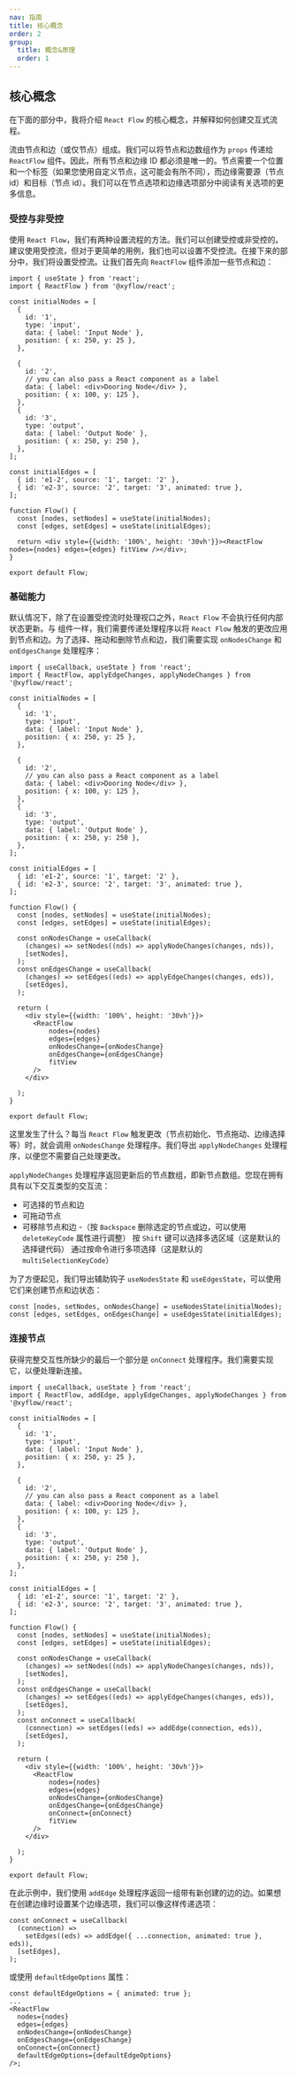 ```yaml
---
nav: 指南
title: 核心概念
order: 2
group:
  title: 概念&原理
  order: 1
---
```


## 核心概念

在下面的部分中，我将介绍 `React Flow` 的核心概念，并解释如何创建交互式流程。

流由节点和边（或仅节点）组成。我们可以将节点和边数组作为 `props` 传递给 `ReactFlow` 组件。因此，所有节点和边缘 ID 都必须是唯一的。节点需要一个位置和一个标签（如果您使用自定义节点，这可能会有所不同），而边缘需要源（节点 id）和目标（节点 id）。我们可以在节点选项和边缘选项部分中阅读有关选项的更多信息。

### 受控与非受控

使用 `React Flow`，我们有两种设置流程的方法。我们可以创建受控或非受控的。建议使用受控流，但对于更简单的用例，我们也可以设置不受控流。在接下来的部分中，我们将设置受控流。让我们首先向 `ReactFlow` 组件添加一些节点和边：

```tsx
import { useState } from 'react';
import { ReactFlow } from '@xyflow/react';

const initialNodes = [
  {
    id: '1',
    type: 'input',
    data: { label: 'Input Node' },
    position: { x: 250, y: 25 },
  },

  {
    id: '2',
    // you can also pass a React component as a label
    data: { label: <div>Dooring Node</div> },
    position: { x: 100, y: 125 },
  },
  {
    id: '3',
    type: 'output',
    data: { label: 'Output Node' },
    position: { x: 250, y: 250 },
  },
];

const initialEdges = [
  { id: 'e1-2', source: '1', target: '2' },
  { id: 'e2-3', source: '2', target: '3', animated: true },
];

function Flow() {
  const [nodes, setNodes] = useState(initialNodes);
  const [edges, setEdges] = useState(initialEdges);

  return <div style={{width: '100%', height: '30vh'}}><ReactFlow nodes={nodes} edges={edges} fitView /></div>;
}

export default Flow;
```

### 基础能力

默认情况下，除了在设置受控流时处理视口之外，`React Flow` 不会执行任何内部状态更新。与
组件一样，我们需要传递处理程序以将 `React Flow` 触发的更改应用到节点和边。为了选择、拖动和删除节点和边，我们需要实现 `onNodesChange` 和 `onEdgesChange` 处理程序：

```tsx
import { useCallback, useState } from 'react';
import { ReactFlow, applyEdgeChanges, applyNodeChanges } from '@xyflow/react';

const initialNodes = [
  {
    id: '1',
    type: 'input',
    data: { label: 'Input Node' },
    position: { x: 250, y: 25 },
  },

  {
    id: '2',
    // you can also pass a React component as a label
    data: { label: <div>Dooring Node</div> },
    position: { x: 100, y: 125 },
  },
  {
    id: '3',
    type: 'output',
    data: { label: 'Output Node' },
    position: { x: 250, y: 250 },
  },
];

const initialEdges = [
  { id: 'e1-2', source: '1', target: '2' },
  { id: 'e2-3', source: '2', target: '3', animated: true },
];

function Flow() {
  const [nodes, setNodes] = useState(initialNodes);
  const [edges, setEdges] = useState(initialEdges);

  const onNodesChange = useCallback(
    (changes) => setNodes((nds) => applyNodeChanges(changes, nds)),
    [setNodes],
  );
  const onEdgesChange = useCallback(
    (changes) => setEdges((eds) => applyEdgeChanges(changes, eds)),
    [setEdges],
  );

  return (
    <div style={{width: '100%', height: '30vh'}}>
      <ReactFlow
          nodes={nodes}
          edges={edges}
          onNodesChange={onNodesChange}
          onEdgesChange={onEdgesChange}
          fitView
      />
    </div>
    
  );
}

export default Flow;
```

这里发生了什么？每当 `React Flow` 触发更改（节点初始化、节点拖动、边缘选择等）时，就会调用 `onNodesChange` 处理程序。我们导出 `applyNodeChanges` 处理程序，以便您不需要自己处理更改。 

`applyNodeChanges` 处理程序返回更新后的节点数组，即新节点数组。您现在拥有具有以下交互类型的交互流： 

- 可选择的节点和边 
- 可拖动节点 
- 可移除节点和边 
-（按 `Backspace` 删除选定的节点或边，可以使用 `deleteKeyCode` 属性进行调整） 
按 `Shift` 键可以选择多选区域（这是默认的选择键代码） 通过按命令进行多项选择（这是默认的 `multiSelectionKeyCode`） 

为了方便起见，我们导出辅助钩子 `useNodesState` 和 `useEdgesState`，可以使用它们来创建节点和边状态：

```tsx | pure
const [nodes, setNodes, onNodesChange] = useNodesState(initialNodes);
const [edges, setEdges, onEdgesChange] = useEdgesState(initialEdges);
```

### 连接节点

获得完整交互性所缺少的最后一个部分是 `onConnect` 处理程序。我们需要实现它，以便处理新连接。

```tsx
import { useCallback, useState } from 'react';
import { ReactFlow, addEdge, applyEdgeChanges, applyNodeChanges } from '@xyflow/react';

const initialNodes = [
  {
    id: '1',
    type: 'input',
    data: { label: 'Input Node' },
    position: { x: 250, y: 25 },
  },

  {
    id: '2',
    // you can also pass a React component as a label
    data: { label: <div>Dooring Node</div> },
    position: { x: 100, y: 125 },
  },
  {
    id: '3',
    type: 'output',
    data: { label: 'Output Node' },
    position: { x: 250, y: 250 },
  },
];

const initialEdges = [
  { id: 'e1-2', source: '1', target: '2' },
  { id: 'e2-3', source: '2', target: '3', animated: true },
];

function Flow() {
  const [nodes, setNodes] = useState(initialNodes);
  const [edges, setEdges] = useState(initialEdges);

  const onNodesChange = useCallback(
    (changes) => setNodes((nds) => applyNodeChanges(changes, nds)),
    [setNodes],
  );
  const onEdgesChange = useCallback(
    (changes) => setEdges((eds) => applyEdgeChanges(changes, eds)),
    [setEdges],
  );
  const onConnect = useCallback(
    (connection) => setEdges((eds) => addEdge(connection, eds)),
    [setEdges],
  );

  return (
    <div style={{width: '100%', height: '30vh'}}>
      <ReactFlow
          nodes={nodes}
          edges={edges}
          onNodesChange={onNodesChange}
          onEdgesChange={onEdgesChange}
          onConnect={onConnect}
          fitView
      />
    </div>
    
  );
}

export default Flow;
```

在此示例中，我们使用 `addEdge` 处理程序返回一组带有新创建的边的边。如果想在创建边缘时设置某个边缘选项，我们可以像这样传递选项：

```tsx | pure
const onConnect = useCallback(
  (connection) =>
    setEdges((eds) => addEdge({ ...connection, animated: true }, eds)),
  [setEdges],
);
```

或使用 `defaultEdgeOptions` 属性：

```tsx | pure
const defaultEdgeOptions = { animated: true };
...
<ReactFlow
  nodes={nodes}
  edges={edges}
  onNodesChange={onNodesChange}
  onEdgesChange={onEdgesChange}
  onConnect={onConnect}
  defaultEdgeOptions={defaultEdgeOptions}
/>;
```






